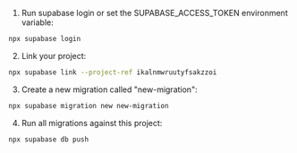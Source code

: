 1. Run supabase login or set the SUPABASE_ACCESS_TOKEN environment variable:

```bash
npx supabase login
```

2. Link your project:

```bash
npx supabase link --project-ref ikalnmwruutyfsakzzoi
```

3. Create a new migration called "new-migration":

```bash
npx supabase migration new new-migration
```

4. Run all migrations against this project:

```bash
npx supabase db push
```
